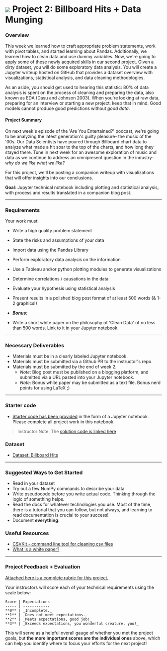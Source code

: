 
# ![](https://ga-dash.s3.amazonaws.com/production/assets/logo-9f88ae6c9c3871690e33280fcf557f33.png) Project 2: Billboard Hits + Data Munging

### Overview

This week we learned how to craft appropriate problem statements, work with pivot tables, and started learning about Pandas. Additionally, we learned how to clean data and use dummy variables. Now,  we're going to apply some of these newly acquired skills in our second project. Given a dirty dataset, you will do some exploratory data analysis. You will create a Jupyter writeup hosted on GitHub that provides a dataset overview with visualizations, statistical analysis, and data cleaning methodologies.

As an aside, you should get used to hearing this statistic: 80% of data analysis is spent on the process of cleaning and preparing the data, also known as EDA (Dasu and Johnson 2003). When you're looking at raw data, preparing for an interview or starting a new project, keep that in mind. Good models cannot produce good predictions without _good data_.

#### Project Summary

On next week's episode of the 'Are You Entertained?' podcast, we're going to be analyzing the latest generation's guilty pleasure- the music of the '00s. Our Data Scientists have poured through Billboard chart data to analyze what made a hit soar to the top of the charts, and how long they stayed there. Tune in next week for an awesome exploration of music and data as we continue to address an omnipresent question in the industry- _why do we like what we like?_

For this project, we'll be posting a companion writeup with visualizations that will offer insights into our conclusions.

**Goal**: Jupyter technical notebook including plotting and statistical analysis, with process and results translated in a companion blog post.

---

### Requirements

Your work must:

- Write a high quality problem statement
- State the risks and assumptions of your data
- Import data using the Pandas Library
- Perform exploratory data analysis on the information
- Use a Tableau and/or python plotting modules to generate visualizations
- Determine correlations / causations in the data
- Evaluate your hypothesis using statistical analysis
- Present results in a polished blog post format of at least 500 words (& 1-2 graphics!)

- ***Bonus:***
 - Write a short white paper on the philosophy of 'Clean Data' of no less than 500 words. Link to it in your Jupyter notebook.

---

### Necessary Deliverables

- Materials must be in a clearly labeled Jupyter notebook.
- Materials must be submitted via a Github PR to the instructor's repo.
- Materials must be submitted by the end of week 2.
  - _Note_: Blog post must be published on a blogging platform, and submitted via a URL pasted into your Jupyter notebook.
  - _Note_: Bonus white paper may be submitted as a text file. Bonus nerd points for using LaTeX ;)

---

### Starter code

- [Starter code has been provided](./starter-code/) in the form of a Jupyter notebook. Please complete all project work in this notebook.

> Instructor Note: The [solution code is linked here](./solution-code/)

### Dataset

- [Dataset: Billboard Hits](./assets/billboard.csv)

---

### Suggested Ways to Get Started

- Read in your dataset
- Try out a few NumPy commands to describe your data
- Write pseudocode before you write actual code. Thinking through the logic of something helps.  
- Read the docs for whatever technologies you use. Most of the time, there is a tutorial that you can follow, but not always, and learning to read documentation is crucial to your success!
- Document **everything**.

### Useful Resources
- [CSVKit - command line tool for cleaning csv files](https://csvkit.readthedocs.org/en/latest/tutorial.html)
- [What is a white paper?](https://owl.english.purdue.edu/owl/resource/546/1/)

---

### Project Feedback + Evaluation

[Attached here is a complete rubric for this project.](./project-02-rubric.md)

Your instructors will score each of your technical requirements using the scale below:

    Score | Expectations
    ----- | ------------
    **0** | _Incomplete._
    **1** | _Does not meet expectations._
    **2** | _Meets expectations, good job!_
    **3** | _Exceeds expectations, you wonderful creature, you!_

 This will serve as a helpful overall gauge of whether you met the project goals, but __the more important scores are the individual ones__ above, which can help you identify where to focus your efforts for the next project!
